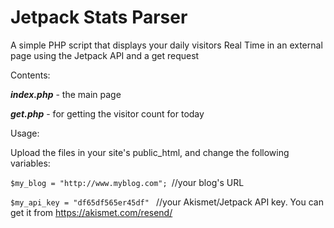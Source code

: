 Jetpack Stats Parser
====================

A simple PHP script that displays your daily visitors Real Time in an external page using the Jetpack API and a get request

Contents:

***index.php*** - the main page

***get.php*** - for getting the visitor count for today

Usage:

Upload the files in your site's public_html, and change the following variables:

```$my_blog = "http://www.myblog.com"; ```//your blog's URL

```$my_api_key = "df65df565er45df" ``` //your Akismet/Jetpack API key. You can get it from https://akismet.com/resend/
